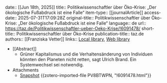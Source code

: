 date:: [[Jun 18th, 2025]]
title:: Politikwissenschaftler über Öko-Krise: „Der ökologische Fußabdruck ist eine Falle“
item-type:: [[journalArticle]]
access-date:: 2025-07-31T17:09:28Z
original-title:: Politikwissenschaftler über Öko-Krise: „Der ökologische Fußabdruck ist eine Falle“
language:: de
url:: https://taz.de/Politikwissenschaftler-ueber-Oeko-Krise/!6091478/
short-title:: Politikwissenschaftler über Öko-Krise
publication-title:: taz.de
authors:: [[Franziska Vetter]]
links:: [Local library](zotero://select/library/items/7XJBC8QS), [Web library](https://www.zotero.org/users/46463/items/7XJBC8QS)

- [[Abstract]]
	- Grüner Kapitalismus und die Verhaltensänderung von Individuen könnten den Planeten nicht retten, sagt Ulrich Brand. Ein Systemwechsel sei notwendig.
- Attachments
	- [Snapshot](https://taz.de/Politikwissenschaftler-ueber-Oeko-Krise/!6091478/) {{zotero-imported-file PV8BTWPN, "!6091478.html"}}